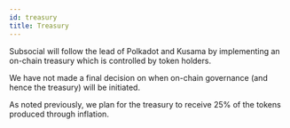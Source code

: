 ```yaml
---
id: treasury
title: Treasury
---
```


Subsocial will follow the lead of Polkadot and Kusama by implementing an on-chain treasury
which is controlled by token holders. 

We have not made a final decision on when on-chain governance (and hence the treasury) will
be initiated.

As noted previously, we plan for the treasury to receive 25% of the tokens produced through inflation.
